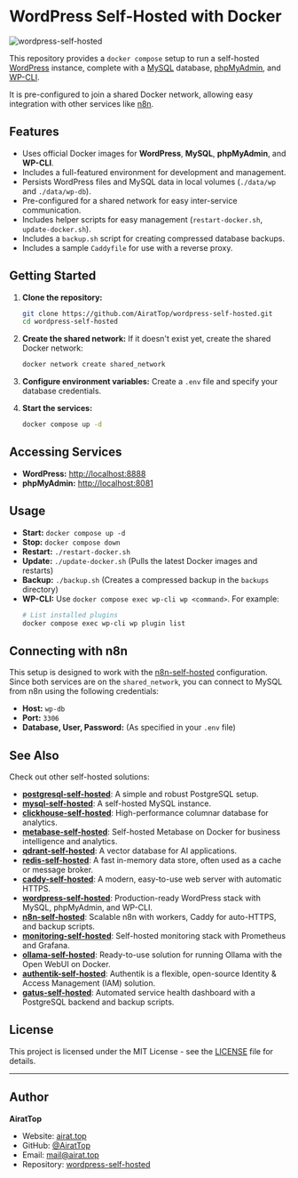 # WordPress Self-Hosted with Docker

![wordpress-self-hosted](https://repository-images.githubusercontent.com/1070471675/fa9106df-8efd-4e28-82c3-a363e5164e0d)

This repository provides a `docker compose` setup to run a self-hosted [WordPress](https://wordpress.org/) instance, complete with a [MySQL](https://www.mysql.com/) database, [phpMyAdmin](https://www.phpmyadmin.net/), and [WP-CLI](https://wp-cli.org/).

It is pre-configured to join a shared Docker network, allowing easy integration with other services like [n8n](https://github.com/AiratTop/n8n-self-hosted).

## Features

-   Uses official Docker images for **WordPress**, **MySQL**, **phpMyAdmin**, and **WP-CLI**.
-   Includes a full-featured environment for development and management.
-   Persists WordPress files and MySQL data in local volumes (`./data/wp` and `./data/wp-db`).
-   Pre-configured for a shared network for easy inter-service communication.
-   Includes helper scripts for easy management (`restart-docker.sh`, `update-docker.sh`).
-   Includes a `backup.sh` script for creating compressed database backups.
-   Includes a sample `Caddyfile` for use with a reverse proxy.

## Getting Started

1.  **Clone the repository:**
    ```bash
    git clone https://github.com/AiratTop/wordpress-self-hosted.git
    cd wordpress-self-hosted
    ```

2.  **Create the shared network:**
    If it doesn't exist yet, create the shared Docker network:
    ```bash
    docker network create shared_network
    ```

3.  **Configure environment variables:**
    Create a `.env` file and specify your database credentials.

4.  **Start the services:**
    ```bash
    docker compose up -d
    ```

## Accessing Services

-   **WordPress:** [http://localhost:8888](http://localhost:8888)
-   **phpMyAdmin:** [http://localhost:8081](http://localhost:8081)

## Usage

-   **Start:** `docker compose up -d`
-   **Stop:** `docker compose down`
-   **Restart:** `./restart-docker.sh`
-   **Update:** `./update-docker.sh` (Pulls the latest Docker images and restarts)
-   **Backup:** `./backup.sh` (Creates a compressed backup in the `backups` directory)
-   **WP-CLI:** Use `docker compose exec wp-cli wp <command>`. For example:
    ```bash
    # List installed plugins
    docker compose exec wp-cli wp plugin list
    ```

## Connecting with n8n

This setup is designed to work with the [n8n-self-hosted](https://github.com/AiratTop/n8n-self-hosted) configuration. Since both services are on the `shared_network`, you can connect to MySQL from n8n using the following credentials:

-   **Host:** `wp-db`
-   **Port:** `3306`
-   **Database, User, Password:** (As specified in your `.env` file)

## See Also

Check out other self-hosted solutions:

-   [**postgresql-self-hosted**](https://github.com/AiratTop/postgresql-self-hosted): A simple and robust PostgreSQL setup.
-   [**mysql-self-hosted**](https://github.com/AiratTop/mysql-self-hosted): A self-hosted MySQL instance.
-   [**clickhouse-self-hosted**](https://github.com/AiratTop/clickhouse-self-hosted): High-performance columnar database for analytics.
-   [**metabase-self-hosted**](https://github.com/AiratTop/metabase-self-hosted): Self-hosted Metabase on Docker for business intelligence and analytics.
-   [**qdrant-self-hosted**](https://github.com/AiratTop/qdrant-self-hosted): A vector database for AI applications.
-   [**redis-self-hosted**](https://github.com/AiratTop/redis-self-hosted): A fast in-memory data store, often used as a cache or message broker.
-   [**caddy-self-hosted**](https://github.com/AiratTop/caddy-self-hosted): A modern, easy-to-use web server with automatic HTTPS.
-   [**wordpress-self-hosted**](https://github.com/AiratTop/wordpress-self-hosted): Production-ready WordPress stack with MySQL, phpMyAdmin, and WP-CLI.
-   [**n8n-self-hosted**](https://github.com/AiratTop/n8n-self-hosted): Scalable n8n with workers, Caddy for auto-HTTPS, and backup scripts.
-   [**monitoring-self-hosted**](https://github.com/AiratTop/monitoring-self-hosted): Self-hosted monitoring stack with Prometheus and Grafana.
-   [**ollama-self-hosted**](https://github.com/AiratTop/ollama-self-hosted): Ready-to-use solution for running Ollama with the Open WebUI on Docker.
-   [**authentik-self-hosted**](https://github.com/AiratTop/authentik-self-hosted): Authentik is a flexible, open-source Identity & Access Management (IAM) solution.
-   [**gatus-self-hosted**](https://github.com/AiratTop/gatus-self-hosted): Automated service health dashboard with a PostgreSQL backend and backup scripts.

## License

This project is licensed under the MIT License - see the [LICENSE](LICENSE) file for details.

---

## Author

**AiratTop**

- Website: [airat.top](https://airat.top)
- GitHub: [@AiratTop](https://github.com/AiratTop)
- Email: [mail@airat.top](mailto:mail@airat.top)
- Repository: [wordpress-self-hosted](https://github.com/AiratTop/wordpress-self-hosted)